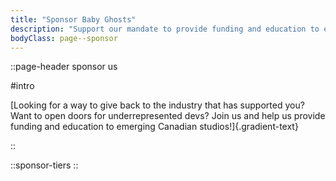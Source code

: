 ```yaml
---
title: "Sponsor Baby Ghosts"
description: "Support our mandate to provide funding and education to emerging studios."
bodyClass: page--sponsor
---
```



::page-header
sponsor us

#intro

[Looking for a way to give back to the industry that has supported you? Want to open doors for underrepresented devs? Join us and help us provide funding and education to emerging Canadian studios!]{.gradient-text}

::

::sponsor-tiers
::

